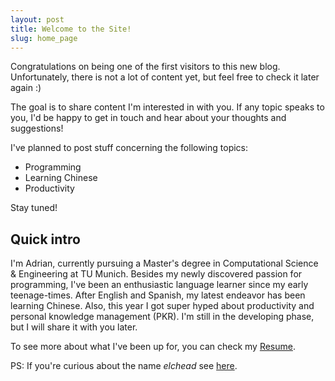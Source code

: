 ```yaml
---
layout: post
title: Welcome to the Site!
slug: home_page
---
```

Congratulations on being one of the first visitors to this new blog. Unfortunately, there is not a lot of content yet, but feel free to check it later again :)

The goal is to share content I'm interested in with you. If any topic speaks to you, I'd be happy to get in touch and hear about your thoughts and suggestions!

I've planned to post stuff concerning the following topics:
- Programming
- Learning Chinese
- Productivity

Stay tuned!
## Quick intro

I'm Adrian, currently pursuing a Master's degree in Computational Science & Engineering at TU Munich.
Besides my newly discovered passion for programming, I've been an enthusiastic language learner since my early teenage-times. After English and Spanish, my latest endeavor has been learning Chinese.
Also, this year I got super hyped about productivity and personal knowledge management (PKR). I'm still in the developing phase, but I will share it with you later.

To see more about what I've been up for, you can check my [Resume](/personal/cv).

PS: If you're curious about the name *elchead* see [here]( /personal/username).